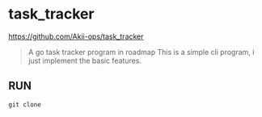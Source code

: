 # task_tracker

https://github.com/Akii-ops/task_tracker

> A go task tracker program in roadmap
> This is a simple cli program, i just implement the basic features.
>

## RUN 
```
git clone 
```
